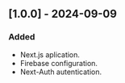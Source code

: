 ## [1.0.0] - 2024-09-09

### Added
- Next.js aplication.
- Firebase configuration.
- Next-Auth autentication. 



